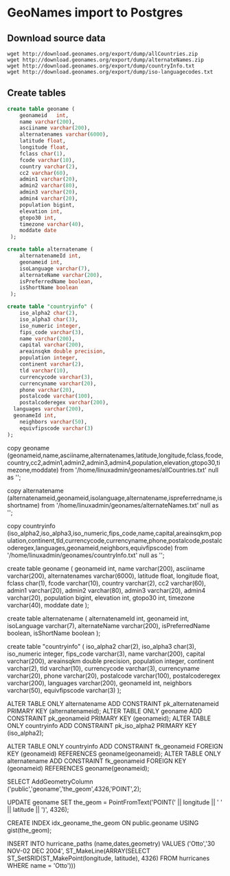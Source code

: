 # GeoNames import to Postgres

## Download source data

```
wget http://download.geonames.org/export/dump/allCountries.zip
wget http://download.geonames.org/export/dump/alternateNames.zip
wget http://download.geonames.org/export/dump/countryInfo.txt
wget http://download.geonames.org/export/dump/iso-languagecodes.txt
```

## Create tables

```sql
create table geoname (
	geonameid	int,
	name varchar(200),
	asciiname varchar(200),
	alternatenames varchar(6000),
	latitude float,
	longitude float,
	fclass char(1),
	fcode varchar(10),
	country varchar(2),
	cc2 varchar(60),
	admin1 varchar(20),
	admin2 varchar(80),
	admin3 varchar(20),
	admin4 varchar(20),
	population bigint,
	elevation int,
	gtopo30 int,
	timezone varchar(40),
	moddate date
 );
```

```sql
create table alternatename (
	alternatenameId int,
	geonameid int,
	isoLanguage varchar(7),
	alternateName varchar(200),
	isPreferredName boolean,
	isShortName boolean
 );
```

```sql
create table "countryinfo" (
	iso_alpha2 char(2),
	iso_alpha3 char(3),
	iso_numeric integer,
	fips_code varchar(3),
	name varchar(200),
	capital varchar(200),
	areainsqkm double precision,
	population integer,
	continent varchar(2),
	tld varchar(10),
	currencycode varchar(3),
	currencyname varchar(20),
	phone varchar(20),
	postalcode varchar(100),
	postalcoderegex varchar(200),
  languages varchar(200),
  geonameId int,
	neighbors varchar(50),
	equivfipscode varchar(3)
);
```

copy geoname (geonameid,name,asciiname,alternatenames,latitude,longitude,fclass,fcode,country,cc2,admin1,admin2,admin3,admin4,population,elevation,gtopo30,timezone,moddate) from '/home/linuxadmin/geonames/allCountries.txt' null as '';

copy alternatename  (alternatenameid,geonameid,isolanguage,alternatename,ispreferredname,isshortname) from '/home/linuxadmin/geonames/alternateNames.txt' null as '';

copy countryinfo (iso_alpha2,iso_alpha3,iso_numeric,fips_code,name,capital,areainsqkm,population,continent,tld,currencycode,currencyname,phone,postalcode,postalcoderegex,languages,geonameid,neighbors,equivfipscode) from '/home/linuxadmin/geonames/countryInfo.txt' null as '';

create table geoname (
	geonameid	int,
	name varchar(200),
	asciiname varchar(200),
	alternatenames varchar(6000),
	latitude float,
	longitude float,
	fclass char(1),
	fcode varchar(10),
	country varchar(2),
	cc2 varchar(60),
	admin1 varchar(20),
	admin2 varchar(80),
	admin3 varchar(20),
	admin4 varchar(20),
	population bigint,
	elevation int,
	gtopo30 int,
	timezone varchar(40),
	moddate date
 );

create table alternatename (
	alternatenameId int,
	geonameid int,
	isoLanguage varchar(7),
	alternateName varchar(200),
	isPreferredName boolean,
	isShortName boolean
 );


create table "countryinfo" (
	iso_alpha2 char(2),
	iso_alpha3 char(3),
	iso_numeric integer,
	fips_code varchar(3),
	name varchar(200),
	capital varchar(200),
	areainsqkm double precision,
	population integer,
	continent varchar(2),
	tld varchar(10),
	currencycode varchar(3),
	currencyname varchar(20),
	phone varchar(20),
	postalcode varchar(100),
	postalcoderegex varchar(200),
  languages varchar(200),
  geonameId int,
	neighbors varchar(50),
	equivfipscode varchar(3)
);


ALTER TABLE ONLY alternatename
      ADD CONSTRAINT pk_alternatenameid PRIMARY KEY (alternatenameid);
ALTER TABLE ONLY geoname
      ADD CONSTRAINT pk_geonameid PRIMARY KEY (geonameid);
ALTER TABLE ONLY countryinfo
      ADD CONSTRAINT pk_iso_alpha2 PRIMARY KEY (iso_alpha2);

ALTER TABLE ONLY countryinfo
      ADD CONSTRAINT fk_geonameid FOREIGN KEY (geonameid) REFERENCES geoname(geonameid);
ALTER TABLE ONLY alternatename
      ADD CONSTRAINT fk_geonameid FOREIGN KEY (geonameid) REFERENCES geoname(geonameid);

SELECT AddGeometryColumn ('public','geoname','the_geom',4326,'POINT',2);

UPDATE geoname SET the_geom = PointFromText('POINT(' || longitude || ' ' || latitude || ')', 4326);

CREATE INDEX idx_geoname_the_geom ON public.geoname USING gist(the_geom);



INSERT INTO hurricane_paths (name,dates,geometry) VALUES ('Otto','30 NOV-02 DEC 2004', ST_MakeLine(ARRAY(SELECT ST_SetSRID(ST_MakePoint(longitude, latitude), 4326) FROM hurricanes WHERE name = 'Otto')))

